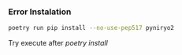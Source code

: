 ### Error Instalation 

```sh
poetry run pip install --no-use-pep517 pyniryo2
```

Try execute after *poetry install*